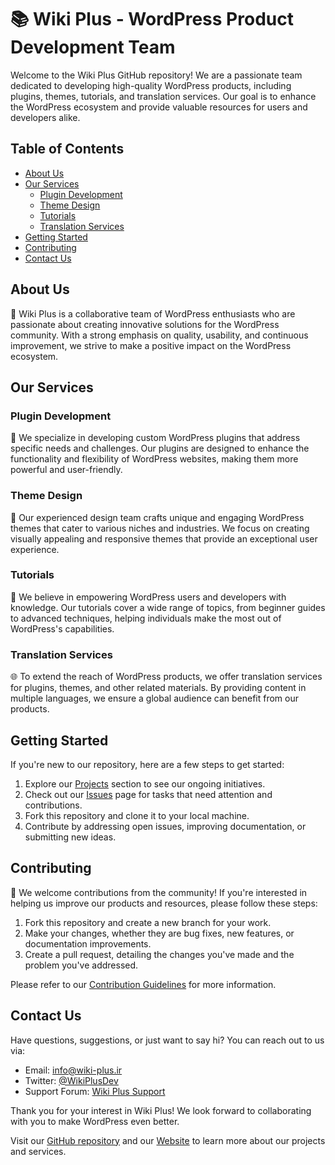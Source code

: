 # 📚 Wiki Plus - WordPress Product Development Team

Welcome to the Wiki Plus GitHub repository! We are a passionate team dedicated to developing high-quality WordPress products, including plugins, themes, tutorials, and translation services. Our goal is to enhance the WordPress ecosystem and provide valuable resources for users and developers alike.

## Table of Contents

- [About Us](#about-us)
- [Our Services](#our-services)
  - [Plugin Development](#plugin-development)
  - [Theme Design](#theme-design)
  - [Tutorials](#tutorials)
  - [Translation Services](#translation-services)
- [Getting Started](#getting-started)
- [Contributing](#contributing)
- [Contact Us](#contact-us)

## About Us

🚀 Wiki Plus is a collaborative team of WordPress enthusiasts who are passionate about creating innovative solutions for the WordPress community. With a strong emphasis on quality, usability, and continuous improvement, we strive to make a positive impact on the WordPress ecosystem.

## Our Services

### Plugin Development

🔌 We specialize in developing custom WordPress plugins that address specific needs and challenges. Our plugins are designed to enhance the functionality and flexibility of WordPress websites, making them more powerful and user-friendly.

### Theme Design

🎨 Our experienced design team crafts unique and engaging WordPress themes that cater to various niches and industries. We focus on creating visually appealing and responsive themes that provide an exceptional user experience.

### Tutorials

📖 We believe in empowering WordPress users and developers with knowledge. Our tutorials cover a wide range of topics, from beginner guides to advanced techniques, helping individuals make the most out of WordPress's capabilities.

### Translation Services

🌐 To extend the reach of WordPress products, we offer translation services for plugins, themes, and other related materials. By providing content in multiple languages, we ensure a global audience can benefit from our products.

## Getting Started

If you're new to our repository, here are a few steps to get started:

1. Explore our [Projects](https://github.com/wiki-plus/projects) section to see our ongoing initiatives.
2. Check out our [Issues](https://github.com/wiki-plus/issues) page for tasks that need attention and contributions.
3. Fork this repository and clone it to your local machine.
4. Contribute by addressing open issues, improving documentation, or submitting new ideas.

## Contributing

🙌 We welcome contributions from the community! If you're interested in helping us improve our products and resources, please follow these steps:

1. Fork this repository and create a new branch for your work.
2. Make your changes, whether they are bug fixes, new features, or documentation improvements.
3. Create a pull request, detailing the changes you've made and the problem you've addressed.

Please refer to our [Contribution Guidelines](CONTRIBUTING.md) for more information.

## Contact Us

Have questions, suggestions, or just want to say hi? You can reach out to us via:

- Email: info@wiki-plus.ir
- Twitter: [@WikiPlusDev](https://twitter.com/WikiPlusDev)
- Support Forum: [Wiki Plus Support](https://wiki-plus.ir/Contact-us/)

Thank you for your interest in Wiki Plus! We look forward to collaborating with you to make WordPress even better.

Visit our [GitHub repository](https://github.com/wiki-plus) and our [Website](https://wiki-plus.ir/) to learn more about our projects and services.
